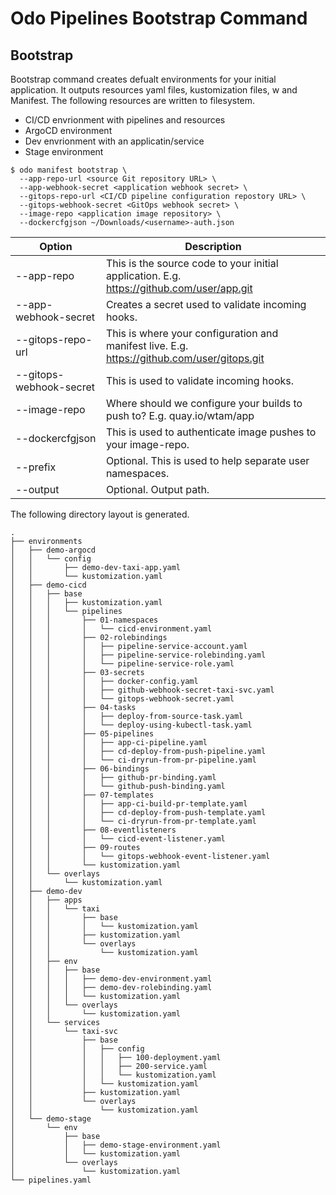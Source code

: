 # Odo Pipelines Bootstrap Command


## Bootstrap 

Bootstrap command creates defualt environments for your initial application.  It outputs resources yaml files, kustomization files, w and Manifest.  The following resources are written to filesystem.
   
* CI/CD envrionment with pipelines and resources
* ArgoCD environment
* Dev envrionment with an applicatin/service
* Stage environment

```shell
$ odo manifest bootstrap \
  --app-repo-url <source Git repository URL> \
  --app-webhook-secret <application webhook secret> \
  --gitops-repo-url <CI/CD pipeline configuration repostory URL> \
  --gitops-webhook-secret <GitOps webhook secret> \
  --image-repo <application image repository> \
  --dockercfgjson ~/Downloads/<username>-auth.json 
```

| Option                  | Description |
| ----------------------- | ----------- |
| --app-repo              | This is the source code to your initial application.   E.g. https://github.com/user/app.git |
| --app-webhook-secret    | Creates a secret used to validate incoming hooks. |
| --gitops-repo-url       | This is where your configuration and manifest live. E.g. https://github.com/user/gitops.git|
| --gitops-webhook-secret | This is used to validate incoming hooks. |
| --image-repo            | Where should we configure your builds to push to? E.g. quay.io/wtam/app|
| --dockercfgjson         | This is used to authenticate image pushes to your image-repo. |
| --prefix                | Optional.  This is used to help separate user namespaces. |
| --output                | Optional.  Output path.  |

The following directory layout is generated.

```shell
.
├── environments
│   ├── demo-argocd
│   │   └── config
│   │       ├── demo-dev-taxi-app.yaml
│   │       └── kustomization.yaml
│   ├── demo-cicd
│   │   ├── base
│   │   │   ├── kustomization.yaml
│   │   │   └── pipelines
│   │   │       ├── 01-namespaces
│   │   │       │   └── cicd-environment.yaml
│   │   │       ├── 02-rolebindings
│   │   │       │   ├── pipeline-service-account.yaml
│   │   │       │   ├── pipeline-service-rolebinding.yaml
│   │   │       │   └── pipeline-service-role.yaml
│   │   │       ├── 03-secrets
│   │   │       │   ├── docker-config.yaml
│   │   │       │   ├── github-webhook-secret-taxi-svc.yaml
│   │   │       │   └── gitops-webhook-secret.yaml
│   │   │       ├── 04-tasks
│   │   │       │   ├── deploy-from-source-task.yaml
│   │   │       │   └── deploy-using-kubectl-task.yaml
│   │   │       ├── 05-pipelines
│   │   │       │   ├── app-ci-pipeline.yaml
│   │   │       │   ├── cd-deploy-from-push-pipeline.yaml
│   │   │       │   └── ci-dryrun-from-pr-pipeline.yaml
│   │   │       ├── 06-bindings
│   │   │       │   ├── github-pr-binding.yaml
│   │   │       │   └── github-push-binding.yaml
│   │   │       ├── 07-templates
│   │   │       │   ├── app-ci-build-pr-template.yaml
│   │   │       │   ├── cd-deploy-from-push-template.yaml
│   │   │       │   └── ci-dryrun-from-pr-template.yaml
│   │   │       ├── 08-eventlisteners
│   │   │       │   └── cicd-event-listener.yaml
│   │   │       ├── 09-routes
│   │   │       │   └── gitops-webhook-event-listener.yaml
│   │   │       └── kustomization.yaml
│   │   └── overlays
│   │       └── kustomization.yaml
│   ├── demo-dev
│   │   ├── apps
│   │   │   └── taxi
│   │   │       ├── base
│   │   │       │   └── kustomization.yaml
│   │   │       ├── kustomization.yaml
│   │   │       └── overlays
│   │   │           └── kustomization.yaml
│   │   ├── env
│   │   │   ├── base
│   │   │   │   ├── demo-dev-environment.yaml
│   │   │   │   ├── demo-dev-rolebinding.yaml
│   │   │   │   └── kustomization.yaml
│   │   │   └── overlays
│   │   │       └── kustomization.yaml
│   │   └── services
│   │       └── taxi-svc
│   │           ├── base
│   │           │   ├── config
│   │           │   │   ├── 100-deployment.yaml
│   │           │   │   ├── 200-service.yaml
│   │           │   │   └── kustomization.yaml
│   │           │   └── kustomization.yaml
│   │           ├── kustomization.yaml
│   │           └── overlays
│   │               └── kustomization.yaml
│   └── demo-stage
│       └── env
│           ├── base
│           │   ├── demo-stage-environment.yaml
│           │   └── kustomization.yaml
│           └── overlays
│               └── kustomization.yaml
└── pipelines.yaml
```

